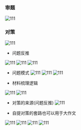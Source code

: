 ### 审题

![111](../images1/154.png)


### 对策
![111](../images1/155.png)

- 问题反推

![111](../images1/156.png)
![111](../images1/157.png)
![111](../images1/158.png)

- 问题模式
![111](../images1/159.png)
![111](../images1/160.png)
![111](../images1/161.png)

- 材料梳理逻辑

![111](../images1/236.png)
![111](../images1/237.png)

- 对策的来源(问题反推)
![111](../images1/238.png)

- 自提对策的套路也可以用于大作文

![111](../images1/239.png)
![111](../images1/240.png)
![111](../images1/241.png)
![111](../images1/242.png)

